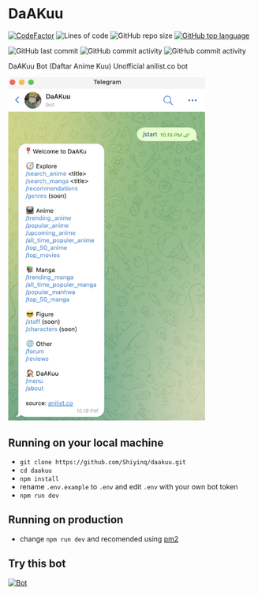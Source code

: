 # DaAKuu
[![CodeFactor](https://www.codefactor.io/repository/github/shiyinq/daakuu/badge)](https://www.codefactor.io/repository/github/shiyinq/daakuu)
![Lines of code](https://img.shields.io/tokei/lines/github/Shiyinq/daakuu)
![GitHub repo size](https://img.shields.io/github/repo-size/Shiyinq/daakuu)
[![GitHub top language](https://img.shields.io/github/languages/top/Shiyinq/daakuu)](https://github.com/Shiyinq/daakuu)

![GitHub last commit](https://img.shields.io/github/last-commit/Shiyinq/daakuu)
![GitHub commit activity](https://img.shields.io/github/commit-activity/w/Shiyinq/daakuu)
![GitHub commit activity](https://img.shields.io/github/commit-activity/m/Shiyinq/daakuu)

DaAKuu Bot (Daftar Anime Kuu) Unofficial anilist.co bot

<img width="399" alt="image" src="daakuu.png">

## Running on your local machine
- ```git clone https://github.com/Shiyinq/daakuu.git```
- ```cd daakuu```
- ```npm install```
- rename ```.env.example``` to ```.env``` and edit ```.env``` with your own bot token
- ```npm run dev```

## Running on production
- change ```npm run dev``` and recomended using [pm2](https://pm2.keymetrics.io/)

## Try this bot
[![Bot](https://img.shields.io/badge/Telegram-2CA5E0?style=for-the-badge&logo=telegram&logoColor=white)](https://t.me/DaAKuuBot)
